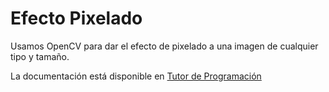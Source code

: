 # Efecto Pixelado
Usamos OpenCV para dar el efecto de pixelado a una imagen de cualquier tipo y tamaño.

La documentación está disponible en [Tutor de Programación](http://acodigo.blogspot.com)